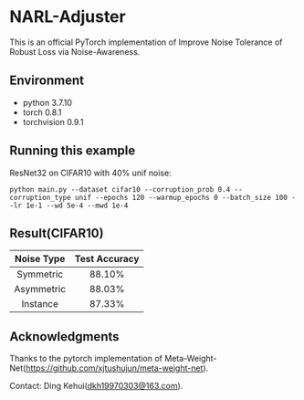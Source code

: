 # NARL-Adjuster
This is an official PyTorch implementation of Improve Noise Tolerance of Robust Loss via Noise-Awareness.
## Environment
* python 3.7.10
* torch 0.8.1
* torchvision 0.9.1
## Running this example
ResNet32 on CIFAR10 with 40% unif noise:
```
python main.py --dataset cifar10 --corruption_prob 0.4 --corruption_type unif --epochs 120 --warmup_epochs 0 --batch_size 100 --lr 1e-1 --wd 5e-4 --mwd 1e-4
```
## Result(CIFAR10)

| Noise Type | Test Accuracy |
| :----: | :----: |
| Symmetric | 88.10% |
| Asymmetric | 88.03% |
| Instance | 87.33% |
## Acknowledgments
Thanks to the pytorch implementation of Meta-Weight-Net(https://github.com/xjtushujun/meta-weight-net).

Contact: Ding Kehui(dkh19970303@163.com).

